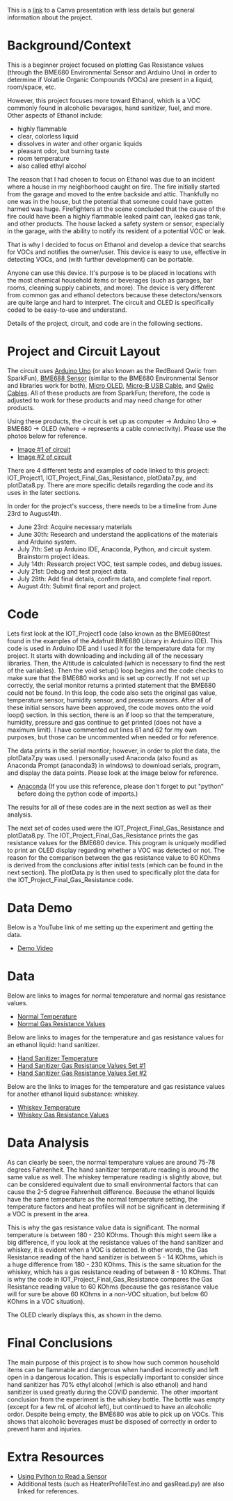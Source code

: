 This is a [link](https://www.canva.com/design/DAFIZTETbGU/khlEG6ExhC2Ftb0q4DLnlg/view?utm_content=DAFIZTETbGU&utm_campaign=designshare&utm_medium=link2&utm_source=sharebutton) to a Canva presentation with less details but general information about the project.

# Background/Context
This is a beginner project focused on plotting Gas Resistance values (through the BME680 Environmental Sensor and Arduino Uno) in order to determine if Volatile Organic Compounds (VOCs) are present in a liquid, room/space, etc. 

However, this project focuses more toward Ethanol, which is a VOC commonly found in alcoholic bevarages, hand sanitizer, fuel, and more. Other aspects of Ethanol include:
- highly flammable
- clear, colorless liquid
- dissolves in water and other organic liquids
- pleasant odor, but burning taste
- room temperature
- also called ethyl alcohol

The reason that I had chosen to focus on Ethanol was due to an incident where a house in my neighborhood caught on fire. The fire initially started from the garage and moved to the entre backside and attic. Thankfully no one was in the house, but the potential that someone could have gotten harmed was huge. Firefighters at the scene concluded that the cause of the fire could have been a highly flammable leaked paint can, leaked gas tank, and other products. The house lacked a safety system or sensor, especially in the garage, with the ability to notify its resident of a potential VOC or leak. 

That is why I decided to focus on Ethanol and develop a device that searchs for VOCs and notifies the owner/user. This device is easy to use, effective in detecting VOCs, and (with further development) can be portable. 

Anyone can use this device. It's purpose is to be placed in locations with the most chemical household items or beverages (such as garages, bar rooms, cleaning supply cabinets, and more). The device is very different from common gas and ethanol detectors because these detectors/sensors are quite large and hard to interpret. The circuit and OLED is specifically coded to be easy-to-use and understand. 

Details of the project, circuit, and code are in the following sections. 

# Project and Circuit Layout
The circuit uses [Arduino Uno](https://www.sparkfun.com/products/15123) (or also known as the RedBoard Qwiic from SparkFun), [BME688 Sensor](https://www.sparkfun.com/products/19096) (similar to the BME680 Environmental Sensor and libraries work for both), [Micro OLED](https://www.sparkfun.com/products/14532), [Micro-B USB Cable](https://www.sparkfun.com/products/10215), and [Qwiic Cables](https://www.sparkfun.com/products/17259). All of these products are from SparkFun; therefore, the code is adjusted to work for these products and may need change for other products. 

Using these products, the circuit is set up as computer -> Arduino Uno -> BME680 -> OLED (where -> represents a cable connectivity). Please use the photos below for reference. 
- [Image #1 of circuit](https://drive.google.com/file/d/1y2ZjQC4EFqr70kspkzPAczW41k7UYcBL/view?usp=sharing)
- [Image #2 of circuit](https://drive.google.com/file/d/1-wZBbr4TrorwE3fzVAs2Vk3e0yQ8Z1Cd/view?usp=sharing)

There are 4 different tests and examples of code linked to this project: IOT_Project1, IOT_Project_Final_Gas_Resistance, plotData7.py, and plotData8.py. There are more specific details regarding the code and its uses in the later sections. 

In order for the project's success, there needs to be a timeline from June 23rd to August4th.
- June 23rd: Acquire necessary materials
- June 30th: Research and understand the applications of the materials and Arduino system.
- July 7th: Set up Arduino IDE, Anaconda, Python, and circuit system. Brainstorm project ideas.
- July 14th: Research project VOC, test sample codes, and debug issues.
- July 21st: Debug and test project data.
- July 28th: Add final details, confirm data, and complete final report.
- August 4th: Submit final report and project.

# Code
Lets first look at the IOT_Project1 code (also known as the BME680test found in the examples of the Adafruit BME680 Library in Arduino IDE). This code is used in Arduino IDE and I used it for the temperature data for my project. It starts with downloading and including all of the necessary libraries. Then, the Altitude is calculated (which is necessary to find the rest of the variables). Then the void setup() loop begins and the code checks to make sure that the BME680 works and is set up correctly. If not set up correctly, the serial monitor returns a printed statement that the BME680 could not be found. In this loop, the code also sets the original gas value, temperature sensor, humidity sensor, and pressure sensors. After all of these initial sensors have been approved, the code moves onto the void loop() section. In this section, there is an if loop so that the temperature, humidity, pressure and gas continue to get printed (does not have a maximum limit). I have commented out lines 61 and 62 for my own purposes, but those can be uncommented when needed or for reference. 

The data prints in the serial montior; however, in order to plot the data, the plotData7.py was used. I personally used Anaconda (also found as Anaconda Prompt (anaconda3) in windows) to download serials, program, and display the data points. Please look at the image below for reference. 
- [Anaconda](https://drive.google.com/file/d/1oZ2hNtqxkpdTYuP2XsTjegpOTbQln6Kr/view?usp=sharing)
(If you use this reference, please don't forget to put "python" before doing the python code of imports.)

The results for all of these codes are in the next section as well as their analysis.

The next set of codes used were the IOT_Project_Final_Gas_Resistance and plotData8.py. The IOT_Project_Final_Gas_Resistance prints the gas resistance values for the BME680 device. This program is uniquely modified to print an OLED display regarding whether a VOC was detected or not. The reason for the comparison between the gas resistance value to 60 KOhms is derived from the conclusions after initial tests (which can be found in the next section). The plotData.py is then used to specifically plot the data for the IOT_Project_Final_Gas_Resistance code. 

# Data Demo
Below is a YouTube link of me setting up the experiment and getting the data.
- [Demo Video](https://youtu.be/cKO28BpEptY)

# Data
Below are links to images for normal temperature and normal gas resistance values. 
- [Normal Temperature](https://drive.google.com/file/d/17dmyoQyN1IeyD_nPF6fFVl5ttMoqzJ8b/view?usp=sharing)
- [Normal Gas Resistance Values](https://drive.google.com/file/d/11k-O4UgHP3tjNVkNDljzhsUNMTi1_zHi/view?usp=sharing)

Below are links to images for the temperature and gas resistance values for an ethanol liquid: hand sanitizer. 
- [Hand Sanitizer Temperature](https://drive.google.com/file/d/1J7yUGIa3ZBozpbRaerjrmbbzxxzA4LOl/view?usp=sharing)
- [Hand Sanitizer Gas Resistance Values Set #1](https://drive.google.com/file/d/1LMJwbmRAD1JmhafOLZVdIoM9BkKcJor-/view?usp=sharing)
- [Hand Sanitizer Gas Resistance Values Set #2](https://drive.google.com/file/d/1XAjJBry_9vAsBFPNqhz_yI157iZbPauU/view?usp=sharing)

Below are the links to images for the temperature and gas resistance values for another ethanol liquid substance: whiskey.
- [Whiskey Temperature](https://drive.google.com/file/d/1CrSnhlJoFNHJgdjosE8aESBbPMaNI3L-/view?usp=sharing)
- [Whiskey Gas Resistance Values](https://drive.google.com/file/d/14P5wWUUnZXpSyQHasRk5xH7_9naAZqOd/view?usp=sharing)

# Data Analysis
As can clearly be seen, the normal temperature values are around 75-78 degrees Fahrenheit. The hand sanitizer temperature reading is around the same value as well. The whiskey temperature reading is slightly above, but can be considered equivalent due to small environmental factors that can cause the 2-5 degree Fahrenheit difference. Because the ethanol liquids have the same temperature as the normal temperature setting, the temperature factors and heat profiles will not be significant in determining if a VOC is present in the area. 

This is why the gas resistance value data is significant. The normal temperature is between 180 - 230 KOhms. Though this might seem like a big difference, if you look at the resistance values of the hand sanitizer and whiskey, it is evident when a VOC is detected. In other words, the Gas Resistance reading of the hand sanitizer is between 5 - 14 KOhms, which is a huge difference from 180 - 230 KOhms. This is the same situation for the whiskey, which has a gas resistance reading of between 8 - 10 KOhms. That is why the code in IOT_Project_Final_Gas_Resistance compares the Gas Resistance reading value to 60 KOhms (because the gas resistance value will for sure be above 60 KOhms in a non-VOC situation, but below 60 KOhms in a VOC situation).

The OLED clearly displays this, as shown in the demo. 

# Final Conclusions
The main purpose of this project is to show how such common household items can be flammable and dangerous when handled incorrectly and left open in a dangerous location. This is especially important to consider since hand sanitizer has 70% ethyl alcohol (which is also ethanol) and hand sanitizer is used greatly during the COVID pandemic. The other important conclusion from the experiment is the whiskey bottle. The bottle was empty (except for a few mL of alcohol left), but continued to have an alcoholic ordor. Despite being empty, the BME680 was able to pick up on VOCs. This shows that alcoholic beverages must be disposed of correctly in order to prevent harm and injuries. 

# Extra Resources
- [Using Python to Read a Sensor](https://problemsolvingwithpython.com/11-Python-and-External-Hardware/11.04-Reading-a-Sensor-with-Python/)
- Additional tests (such as HeaterProfileTest.ino and gasRead.py) are also linked for references. 












